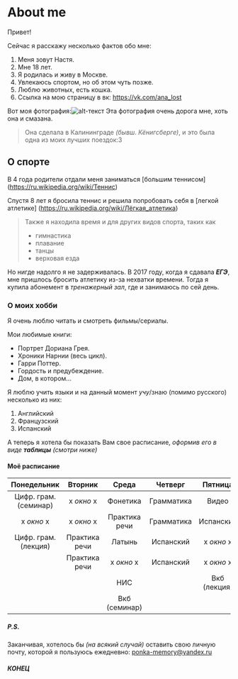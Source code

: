 # About me

Привет!

Сейчас я расскажу несколько фактов обо мне:
1. Меня зовут Настя.
2. Мне 18 лет.
3. Я родилась и живу в Москве.
4. Увлекаюсь спортом, но об этом чуть позже.
5. Люблю животных, есть кошка.
6. Ссылка на мою страницу в вк: https://vk.com/ana_lost

Вот моя фотография:![alt-текст](https://pp.userapi.com/c630120/v630120316/1e139/XXThpv9t02s.jpg "Необязательный титул")
Эта фотография очень дорога мне, хоть она и смазана.
> Она сделала в Калининграде *(бывш. Кёнигсберге)*, и это была одна из моих лучших поездок:3

## О спорте
В 4 года родители отдали меня заниматься [большим теннисом] (https://ru.wikipedia.org/wiki/Теннис)

Спустя 8 лет я бросила теннис и решила попробовать себя в [легкой атлетике] (https://ru.wikipedia.org/wiki/Лёгкая_атлетика)

>Также я находила время и для других видов спорта, таких как
> + гимнастика
> + плавание
> + танцы
> + верховая езда

Но нигде надолго я не задерживалась.
В 2017 году, когда я сдавала ***ЕГЭ***, мне пришлось бросить атлетику из-за нехватки времени.
Тогда я купила абонемент в *тренажерный зал*, где и занимаюсь по сей день.

### О моих хобби
Я очень люблю читать и смотреть фильмы/сериалы.

Мои любимые книги:
+ Портрет Дориана Грея.
+ Хроники Нарнии (весь цикл).
+ Гарри Поттер.
+ Гордость и предубеждение.
+ Дом, в котором...

Я люблю учить языки и на данный момент *учу*/знаю (помимо русского) несколько из них:
1. Английский
2. Французский
3. Испанский

А теперь я хотела бы показать Вам свое расписание, *оформив его в виде **таблицы** (смотри ниже)*

#### Моё расписание

| Понедельник          | Вторник       | Среда        | Четверг    |Пятница      |
| :------------------: |:-------------:| :-----------:| :---------:| :----------:|
| Цифр. грам. (семинар)| х *окно* х    | Фонетика     | Грамматика | Видео       |
| х *окно* х           | х *окно* х    | Практика речи| Грамматика | Испанский   |
| Цифр. грам. (лекция) | Практика речи | Латынь       | Испанский  | х *окно* х  |
|                      | Практика речи | х *окно* х   | Испанский  | х *окно* х  |
|                      |               | НИС          |            | Вкб (лекция)|
|                      |               | Вкб (семинар)|            |             |
 
##### P.S.
Заканчивая, хотелось бы _(на всякий случай)_ оставить свою личную почту, которой я пользуюсь ежедневно:
<ponka-memory@yandex.ru>

###### ***КОНЕЦ***
